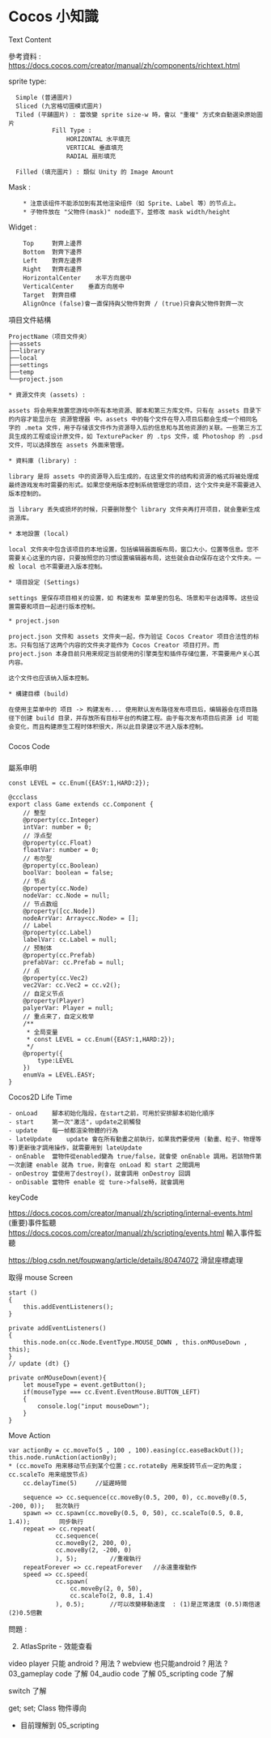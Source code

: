 Cocos 小知識
========================

Text Content <html>

參考資料 : https://docs.cocos.com/creator/manual/zh/components/richtext.html



sprite type:
```
  Simple (普通圖片)
  Sliced (九宮格切圖模式圖片)
  Tiled (平舖圖片) : 當改變 sprite size-w 時，會以 "重複" 方式來自動選染原始圖片
            Fill Type : 
                HORIZONTAL 水平填充
                VERTICAL 垂直填充
                RADIAL 扇形填充
            
  Filled (填充圖片) : 類似 Unity 的 Image Amount
```

Mask :
```
    * 注意该组件不能添加到有其他渲染组件（如 Sprite、Label 等）的节点上。
    * 子物件放在 "父物件(mask)" node底下，並修改 mask width/height
```
  
Widget :
```
    Top     對齊上邊界
    Bottom  對齊下邊界
    Left    對齊左邊界
    Right   對齊右邊界
    HorizontalCenter	水平方向居中
    VerticalCenter    垂直方向居中
    Target  對齊目標
    AlignOnce (false)會一直保持與父物件對齊 / (true)只會與父物件對齊一次
```

項目文件結構
```
ProjectName（项目文件夹）
├──assets
├──library
├──local
├──settings
├──temp
└──project.json

* 資源文件夾 (assets) :

assets 将会用来放置您游戏中所有本地资源、脚本和第三方库文件。只有在 assets 目录下的内容才能显示在 资源管理器 中。assets 中的每个文件在导入项目后都会生成一个相同名字的 .meta 文件，用于存储该文件作为资源导入后的信息和与其他资源的关联。一些第三方工具生成的工程或设计原文件，如 TexturePacker 的 .tps 文件，或 Photoshop 的 .psd 文件，可以选择放在 assets 外面来管理。

* 資料庫 (library) : 

library 是将 assets 中的资源导入后生成的，在这里文件的结构和资源的格式将被处理成最终游戏发布时需要的形式。如果您使用版本控制系统管理您的项目，这个文件夹是不需要进入版本控制的。

当 library 丢失或损坏的时候，只要删除整个 library 文件夹再打开项目，就会重新生成资源库。

* 本地設置 (local)

local 文件夹中包含该项目的本地设置，包括编辑器面板布局，窗口大小，位置等信息。您不需要关心这里的内容，只要按照您的习惯设置编辑器布局，这些就会自动保存在这个文件夹。一般 local 也不需要进入版本控制。

* 項目設定 (Settings)

settings 里保存项目相关的设置，如 构建发布 菜单里的包名、场景和平台选择等。这些设置需要和项目一起进行版本控制。

* project.json 

project.json 文件和 assets 文件夹一起，作为验证 Cocos Creator 项目合法性的标志。只有包括了这两个内容的文件夹才能作为 Cocos Creator 项目打开。而 project.json 本身目前只用来规定当前使用的引擎类型和插件存储位置，不需要用户关心其内容。

这个文件也应该纳入版本控制。

* 構建目標 (build)

在使用主菜单中的 项目 -> 构建发布... 使用默认发布路径发布项目后，编辑器会在项目路径下创建 build 目录，并存放所有目标平台的构建工程。由于每次发布项目后资源 id 可能会变化，而且构建原生工程时体积很大，所以此目录建议不进入版本控制。

```


###
Cocos Code
###

屬系申明

```
const LEVEL = cc.Enum({EASY:1,HARD:2});

@ccclass
export class Game extends cc.Component {
	// 整型
    @property(cc.Integer)
    intVar: number = 0;
    // 浮点型
    @property(cc.Float)
    floatVar: number = 0;
    // 布尔型
    @property(cc.Boolean)
    boolVar: boolean = false;
    // 节点
    @property(cc.Node)
    nodeVar: cc.Node = null;
    // 节点数组
    @property([cc.Node])
    nodeArrVar: Array<cc.Node> = [];
    // Label
    @property(cc.Label)
    labelVar: cc.Label = null;
    // 预制体
    @property(cc.Prefab)
    prefabVar: cc.Prefab = null;
    // 点
    @property(cc.Vec2)
    vec2Var: cc.Vec2 = cc.v2();
    // 自定义节点
    @property(Player)
    palyerVar: Player = null;
    // 重点来了，自定义枚举
    /**
     * 全局变量
     * const LEVEL = cc.Enum({EASY:1,HARD:2});
     */ 
    @property({
        type:LEVEL
    })
    enumVa = LEVEL.EASY;
}
```

Cocos2D Life Time

```
- onLoad	腳本初始化階段，在start之前，可用於安排腳本初始化順序
- start		第一次"激活"，update之前觸發
- update	每一帧都渲染物體的行為
- lateUpdate	update 會在所有動畫之前執行，如果我們要使用 (動畫、粒子、物理等等)更新後才調用操作，就需要用到 lateUpdate
- onEnable	當物件從enabled變為 true/false，就會使 onEnable 調用。若該物件第一次創建 enable 就為 true，則會在 onLoad 和 start 之間調用
- onDestroy	當使用了destroy()，就會調用 onDestroy 回調
- onDisable	當物件 enable 從 ture->false時，就會調用
```

keyCode


https://docs.cocos.com/creator/manual/zh/scripting/internal-events.html  (重要)事件監聽
https://docs.cocos.com/creator/manual/zh/scripting/events.html  輸入事件監聽

https://blog.csdn.net/foupwang/article/details/80474072 滑鼠座標處理

取得 mouse Screen 
```
start () 
{
	this.addEventListeners();
}

private addEventListeners()
{
	this.node.on(cc.Node.EventType.MOUSE_DOWN , this.onMOuseDown , this);
}
// update (dt) {}

private onMOuseDown(event){
	let mouseType = event.getButton();
	if(mouseType === cc.Event.EventMouse.BUTTON_LEFT)
	{
	    console.log("input mouseDown");
	}
}
```


Move Action

```
var actionBy = cc.moveTo(5 , 100 , 100).easing(cc.easeBackOut());
this.node.runAction(actionBy);
* (cc.moveTo 用来移动节点到某个位置；cc.rotateBy 用来旋转节点一定的角度；cc.scaleTo 用来缩放节点)
	cc.delayTime(5)		//延遲時間

	sequence => cc.sequence(cc.moveBy(0.5, 200, 0), cc.moveBy(0.5, -200, 0));	批次執行
	spawn => cc.spawn(cc.moveBy(0.5, 0, 50), cc.scaleTo(0.5, 0.8, 1.4)); 		同步執行
	repeat => cc.repeat(
		     cc.sequence(
			 cc.moveBy(2, 200, 0),
			 cc.moveBy(2, -200, 0)
		     ), 5);			//重複執行
	repeatForever => cc.repeatForever 	//永遠重複動作
	speed => cc.speed(
			 cc.spawn(
			     cc.moveBy(2, 0, 50),
			     cc.scaleTo(2, 0.8, 1.4)
			 ), 0.5);		//可以改變移動速度  : (1)是正常速度 (0.5)兩倍速 (2)0.5倍數

```

問題 :

2. AtlasSprite - 效能查看


video player 只能 android ? 用法 ?
webview     也只能android ? 用法 ?
03_gameplay  code 了解
04_audio  code 了解
05_scripting  code 了解

switch 了解

get; set;
Class 物件導向

* 目前理解到 05_scripting

